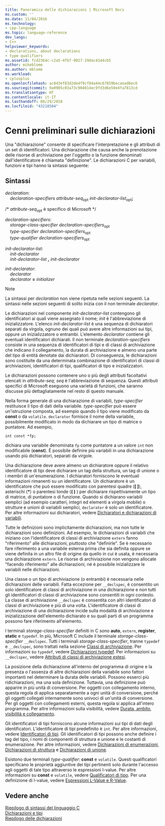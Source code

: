 ```yaml
---
title: Panoramica delle dichiarazioni | Microsoft Docs
ms.custom: ''
ms.date: 11/04/2016
ms.technology:
- cpp-language
ms.topic: language-reference
dev_langs:
- C++
helpviewer_keywords:
- declarations, about declarations
- type qualifiers
ms.assetid: fcd2364c-c2a5-4fbf-9027-19dac4144cb5
author: mikeblome
ms.author: mblome
ms.workload:
- cplusplus
ms.openlocfilehash: ac843ef83d2de4f9cf84a44c67859becaead6ec6
ms.sourcegitcommit: 9a0905c03a73c904014ec9fd3d6e59e4fa7813cd
ms.translationtype: HT
ms.contentlocale: it-IT
ms.lasthandoff: 08/29/2018
ms.locfileid: "43218504"
---
```

# <a name="overview-of-declarations"></a>Cenni preliminari sulle dichiarazioni
Una "dichiarazione" consente di specificare l'interpretazione e gli attributi di un set di identificatori. Una dichiarazione che causa anche la prenotazione delle risorse di archiviazione per l'oggetto o la funzione denominati dall'identificatore è chiamata "definizione". Le dichiarazioni C per variabili, funzioni e tipi hanno la sintassi seguente:  
  
## <a name="syntax"></a>Sintassi

*declaration*:  
&nbsp;&nbsp;&nbsp;&nbsp;*declaration-specifiers* *attribute-seq*<sub>opt</sub> *init-declarator-list*<sub>opt</sub>**;**

/\* *attribute-seq*<sub>opt</sub> è specifico di Microsoft */

*declaration-specifiers*:  
&nbsp;&nbsp;&nbsp;&nbsp;*storage-class-specifier* *declaration-specifiers*<sub>opt</sub>  
&nbsp;&nbsp;&nbsp;&nbsp;*type-specifier* *declaration-specifiers*<sub>opt</sub>  
&nbsp;&nbsp;&nbsp;&nbsp;*type-qualifier* *declaration-specifiers*<sub>opt</sub>  

*init-declarator-list*:  
&nbsp;&nbsp;&nbsp;&nbsp;*init-declarator*  
&nbsp;&nbsp;&nbsp;&nbsp;*init-declarator-list* **,** *init-declarator*  

*init-declarator*:  
&nbsp;&nbsp;&nbsp;&nbsp;*declarator*  
&nbsp;&nbsp;&nbsp;&nbsp;*declarator* **=** *initializer*  
  
> [!NOTE]
> La sintassi per *declaration* non viene ripetuta nelle sezioni seguenti. La sintassi nelle sezioni seguenti di solito inizia con il non terminale *declarator*.  
  
 Le dichiarazioni nel componente *init-declarator-list* contengono gli identificatori ai quali viene assegnato il nome; *init* è l'abbreviazione di inizializzatore. L'elenco *init-declarator-list* è una sequenza di dichiaratori separati da virgola, ognuno dei quali può avere altre informazioni sui tipi, oppure un inizializzatore o entrambi. L'elemento *declarator* contiene gli eventuali identificatori dichiarati. Il non terminale *declaration-specifiers* consiste in una sequenza di identificatori di tipi e di classi di archiviazione che indicano il collegamento, la durata di archiviazione e almeno una parte del tipo di entità denotate dai dichiaratori. Di conseguenza, le dichiarazioni sono costituite da una determinata combinazione di identificatori di classi di archiviazioni, identificatori di tipi, qualificatori di tipo e inizializzatori.  
  
 Le dichiarazioni possono contenere uno o più degli attributi facoltativi elencati in *attribute-seq*; *seq* è l'abbreviazione di sequenza. Questi attributi specifici di Microsoft eseguono una varietà di funzioni, che saranno discusse più dettagliatamente nel resto di questo manuale.  
  
 Nella forma generale di una dichiarazione di variabili, *type-specifier* restituisce il tipo di dati della variabile. *type-specifier* può essere un'istruzione composta, ad esempio quando il tipo viene modificato da **const** o da `volatile`. `declarator` fornisce il nome della variabile, possibilmente modificato in modo da dichiarare un tipo di matrice o puntatore. Ad esempio,  
  
```  
int const *fp;  
```  
  
 dichiara una variabile denominata `fp` come puntatore a un valore `int` non modificabile (**const**). È possibile definire più variabili in una dichiarazione usando più dichiaratori, separati da virgole.  
  
 Una dichiarazione deve avere almeno un dichiaratore oppure il relativo identificatore di tipi deve dichiarare un tag della struttura, un tag di unione o i membri di un'enumerazione. I dichiaratori forniscono le eventuali informazioni rimanenti su un identificatore. Un dichiaratore è un identificatore che può essere modificato con parentesi quadre (**[ ]**), asterischi (<strong>\*</strong>) o parentesi tonde (**( )** ) per dichiarare rispettivamente un tipo di matrice, di puntatore o di funzione. Quando si dichiarano variabili semplici (ad esempio caratteri, integri ed elementi a virgola mobile) o strutture e unioni di variabili semplici, `declarator` è solo un identificatore. Per altre informazioni sui dichiaratori, vedere [Dichiaratori e dichiarazioni di variabili](../c-language/declarators-and-variable-declarations.md).  
  
 Tutte le definizioni sono implicitamente dichiarazioni, ma non tutte le dichiarazioni sono definizioni. Ad esempio, le dichiarazioni di variabili che iniziano con l'identificatore di classi di archiviazione `extern` fanno "riferimento" alle dichiarazioni, piuttosto che "definirle". Se è necessario fare riferimento a una variabile esterna prima che sia definita oppure se viene definita in un altro file di origine da quello in cui è usata, è necessaria una dichiarazione `extern`. Le risorse di archiviazione non vengono allocate "facendo riferimento" alle dichiarazioni, né è possibile inizializzare le variabili nelle dichiarazioni.  
  
 Una classe o un tipo di archiviazione (o entrambi) è necessaria nelle dichiarazioni delle variabili. Fatta eccezione per `__declspec`, è consentito un solo identificatore di classi di archiviazione in una dichiarazione e non tutti gli identificatori di classi di archiviazione sono consentiti in ogni contesto. La classe di archiviazione `__declspec` è consentita con altri identificatori di classi di archiviazione e più di una volta. L'identificatore di classi di archiviazione di una dichiarazione incide sulla modalità di archiviazione e inizializzazione dell'elemento dichiarato e su quali parti di un programma possono fare riferimento all'elemento.  
  
 I terminali *storage-class-specifier* definiti in C sono **auto**, `extern`, **register**, **static** e `typedef`. In più, Microsoft C include il terminale *storage-class-specifier* `__declspec`. Tutti i terminali *storage-class-specifier*, tranne `typedef` e `__declspec`, sono trattati nella sezione [Classi di archiviazione](../c-language/c-storage-classes.md). Per informazioni su `typedef`, vedere [Dichiarazioni typedef](../c-language/typedef-declarations.md). Per informazioni su `__declspec`, vedere [Attributi di classi di archiviazione estesi](../c-language/c-extended-storage-class-attributes.md).  
  
 La posizione della dichiarazione all'interno del programma di origine e la presenza o l'assenza di altre dichiarazioni della variabile sono fattori importanti nel determinare la durata delle variabili. Possono esserci più ridichiarazioni, ma una sola definizione. Tuttavia, una definizione può apparire in più unità di conversione. Per oggetti con collegamento interno, questa regola di applica separatamente a ogni unità di conversione, perché gli oggetti collegati internamente sono univoci di un'unità di conversione. Per gli oggetti con collegamenti esterni, questa regola si applica all'intero programma. Per altre informazioni sulla visibilità, vedere [Durata, ambito, visibilità e collegamento](../c-language/lifetime-scope-visibility-and-linkage.md).  
  
 Gli identificatori di tipi forniscono alcune informazioni sui tipi di dati degli identificatori. L'identificatore di tipi predefinito è `int`. Per altre informazioni, vedere [Identificatori di tipi](../c-language/c-type-specifiers.md). Gli identificatori di tipi possono anche definire i tag del tipo, i nomi di componenti di struttura e unione e le costanti di enumerazione. Per altre informazioni, vedere [Dichiarazioni di enumerazioni](../c-language/c-enumeration-declarations.md), [Dichiarazioni di struttura](../c-language/structure-declarations.md) e [Dichiarazioni di unione](../c-language/union-declarations.md).  
  
 Esistono due terminali *type-qualifier*: **const** e `volatile`. Questi qualificatori specificano le proprietà aggiuntive dei tipi pertinenti solo durante l'accesso agli oggetti di tale tipo attraverso le espressioni l-value. Per altre informazioni su **const** e `volatile`, vedere [Qualificatori di tipo](../c-language/type-qualifiers.md). Per una definizione di l-value, vedere [Espressioni L-Value e R-Value](../c-language/l-value-and-r-value-expressions.md).  
  
## <a name="see-also"></a>Vedere anche  
 [Riepilogo di sintassi del linguaggio C](../c-language/c-language-syntax-summary.md)   
 [Dichiarazioni e tipi](../c-language/declarations-and-types.md)   
 [Riepilogo delle dichiarazioni](../c-language/summary-of-declarations.md)